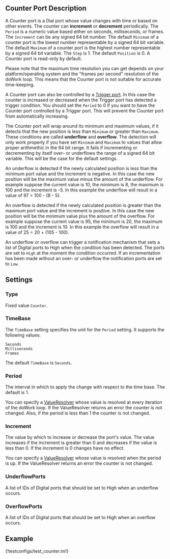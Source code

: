## Counter Port Description

A Counter port is a Dial port whose value changes with time or based on other events. The counter can **increment** or **decrement** periodically. The `Period` is a numeric value based either on seconds, milliseconds, or frames. The `Increment` can be any signed 64 bit number. The default `Minimum` of a counter port is the lowest number representable by a signed 64 bit variable. The default `Maximum` of a counter port is the highest number representable by a signed 64 bit variable. The `Step` is 1. The default `Position` is 0. A Counter port is read-only by default.

Please note that the maximum time resolution you can get depends on your platform/operating system and the "frames per second" resolution of the doWork loop. This means that the Counter port is not suitable for accurate time-keeping.

A Counter port can also be controlled by a [Trigger port](trigger_port.md). In this case the counter is increased or decreased when the Trigger port has detected a trigger condition. You should set the `Period` to 0 if you want to have the Counter port controlled by a Trigger port. This will prevent the Counter port from automatically increasing.

The Counter port will wrap around its minimum and maximum values, if it detects that the new position is less than `Minimum` or greater than `Maximum`. These conditions are called **underflow** and **overflow**. The detection will only work properly if you have set `Minimum` and `Maximum` to values that allow proper arithmethic in the 64 bit range. It fails if incrementing or decrementing by itself over- or underflows the range of a signed 64 bit variable. This will be the case for the default settings.

An underflow is detected if the newly calculated position is less than the minimum port value and the increment is negative. In this case the new position will be the maximum value minus the amount of the underflow. For example suppose the current value is 10, the minimum is 8, the maximum is 100 and the increment is -5. In this example the underflow will result in a value of 97 = 100 - (8 - 5).

An overflow is detected if the newly calculated position is greater than the maximum port value and the increment is positive. In this case the new position will be the minimum value plus the amount of the overflow. For example suppose the current value is 95, the minimum is 20, the maximum is 100 and the increment is 10. In this example the overflow will result in a value of 25 = 20 + (105 - 100).   

An underflow or overflow can trigger a notification mechanism that sets a list of Digital ports to High when the condition has been detected. The ports are set to `High` at the moment the condition occurred. If an incrementation has been made without an over- or underflow the notification ports are set to `Low`.

## Settings

### Type
Fixed value `Counter`.

### TimeBase
The `TimeBase` setting specifies the unit for the `Period` setting. It supports the following values:

	Seconds
	Milliseconds
	Frames

The default `TimeBase` is `Seconds`.

### Period
The interval in which to apply the change with respect to the time base. The default is 1.

You can specify a [ValueResolver](../ports.md#value_resolvers) whose value is resolved at every iteration of the doWork loop. If the ValueResolver returns an error the counter is not changed. Also, if the period is less than 1 the counter is not changed.

### Increment
The value by which to increase or decrease the port's value. The value increases if the increment is greater than 0 and decreases if the value is less than 0. If the increment is 0 changes have no effect.

You can specify a [ValueResolver](../ports.md#value_resolvers) whose value is resolved when the period is up. If the ValueResolver returns an error the counter is not changed.

### UnderflowPorts
A list of IDs of Digital ports that should be set to High when an underflow occurs.

### OverflowPorts
A list of IDs of Digital ports that should be set to High when an overflow occurs.

## Example

{!testconfigs/test_counter.ini!}